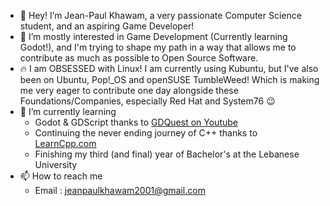 - 👋 Hey! I’m Jean-Paul Khawam, a very passionate Computer Science student, and an aspiring Game Developer! 
- 👀 I’m mostly interested in Game Development (Currently learning Godot!), and I'm trying to shape my path 
in a way that allows me to contribute as much as possible to Open Source Software.
- :fire: I am OBSESSED with Linux! I am currently using Kubuntu, but I've also been on Ubuntu, Pop!\_OS and openSUSE TumbleWeed!
Which is making me very eager to contribute one day alongside these Foundations/Companies, especially Red Hat and System76 :wink:
- 🌱 I’m currently learning 
  + Godot & GDScript thanks to [GDQuest on Youtube](https://www.youtube.com/c/Gdquest)
  + Continuing the never ending journey of C++ thanks to [LearnCpp.com](https://www.learncpp.com)
  + Finishing my third (and final) year of Bachelor's at the Lebanese University
- 📫 How to reach me 
  + Email : jeanpaulkhawam2001@gmail.com
  
